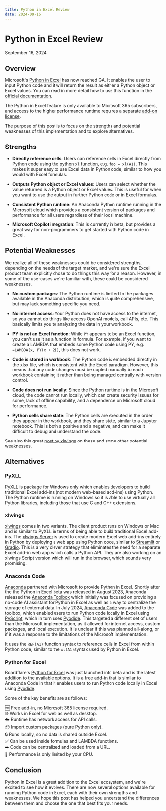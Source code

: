 ```yaml
---
title: Python in Excel Review
date: 2024-09-16
---
```


# Python in Excel Review
September 16, 2024

## Overview

Microsoft's [Python in Excel](https://techcommunity.microsoft.com/t5/excel-blog/python-in-excel-available-now/ba-p/4240212) has now reached GA.  It enables the user to input Python code and it will return the result as either a Python object or Excel values.  You can read in more detail how to use this function in the [official documentation](https://support.microsoft.com/en-us/office/introduction-to-python-in-excel-55643c2e-ff56-4168-b1ce-9428c8308545).

The Python in Excel feature is only available to Microsoft 365 subscribers, and access to the higher performance runtime requires a separate [add-on license](https://www.microsoft.com/en-us/microsoft-365/python-in-excel).

The purpose of this post is to focus on the strengths and potential weaknesses of this implementation and to explore alternatives.

## Strengths

- **Directly reference cells**:  Users can reference cells in Excel directly from Python code using the python `xl` function, e.g. `foo = xl(A1)`.  This makes it super easy to use Excel data in Python code, similar to how you would with Excel formulas.

- **Outputs Python object or Excel values**:  Users can select whether the value returned is a Python object or Excel values.  This is useful for when you want to use the output in further Python code or in Excel formulas.

- **Consistent Python runtime**:  An Anaconda Python runtime running in the Microsoft cloud which provides a consistent version of packages and performance for all users regardless of their local machine. 

- **Microsoft Copilot integration**:  This is currently in beta, but provides a great way for non-programmers to get started with Python code in Excel.

## Potential Weaknesses

We realize all of these weaknesses could be considered strengths, depending on the needs of the target market, and we're sure the Excel product team explicitly chose to do things this way for a reason.  However, in some of the use-cases we're familiar with, these could be considered weaknesses.

- **No custom packages**:  The Python runtime is limited to the packages available in the Anaconda distribution, which is quite comprehensive, but may lack something specific you need.

- **No internet access**:  Your Python does not have access to the internet, so you cannot do things like access OpenAI models, call APIs, etc.  This basically limits you to analyzing the data in your workbook.

- **PY is not an Excel function**:  While `PY` appears to be an Excel function, you can't use it as a function in formula.  For example, if you want to create a LAMBDA that embeds some Python code using PY, e.g. `=LAMBDA(x, PY(x + 2))`, this does not work.

- **Code is stored in workbook**:  The Python code is embedded directly in the xlsx file, which is consistent with the Excel paradigm.  However, this means that any code changes must be copied manually to each workbook containing it rather than being managed centrally with version control.

- **Code does not run locally**:  Since the Python runtime is in the Microsoft cloud, the code cannot run locally, which can create security issues for some, lack of offline capability, and a dependence on Microsoft cloud for performance.

- **Python cells share state**:  The Python cells are executed in the order they appear in the workbook, and they share state, similar to a Jupyter notebook.  This is both a positive and a negative, and can make it difficult to debug and understand the code.

See also this great [post by xlwings](https://www.xlwings.org/blog/my-thoughts-on-python-in-excel) on these and some other potential weaknesses.

## Alternatives

### PyXLL

[PyXLL](https://www.pyxll.com/index.html) is package for Windows only which enables developers to build traditional Excel add-ins (not modern web-based add-ins) using Python.  The Python runtime is running on Windows so it is able to use virtually all Python libraries, including those that use C and C++ extensions.

### xlwings

[xlwings](https://www.xlwings.org/) comes in two variants.  The client product runs on Windows or Mac and is similar to PyXLL in terms of being able to build traditional Excel add-ins.  The [xlwings Server](https://server.xlwings.org/en/latest/) is used to create modern Excel web add-ins entirely in Python by deploying a web app using Python code, similar to [Streamlit](https://streamlit.io/) or [Gradio](https://www.gradio.app/).  This is a very clever strategy that eliminates the need for a separate Excel add-in web app which calls a Python API.  They are also working on an xlwings Script version which will run in the browser, which sounds very promising.

### Anaconda Code

[Anaconda](https://www.anaconda.com/) partnered with Microsoft to provide Python in Excel.  Shortly after the the Python in Excel beta was released in August 2023, Anaconda released the [Anaconda Toolbox](https://www.anaconda.com/blog/anaconda-toolbox-brings-ai-assistant-no-code-development-to-python-in-excel) which initially was focused on providing a no-code AI assistant for Python in Excel as well as a way to centralize the storage of external data.  In July 2024, [Anaconda Code](https://www.anaconda.com/blog/introducing-anaconda-code-add-in-for-microsoft-excel) was added to the toolbox, which enabled users to run Python code locally in Excel using [PyScript](https://pyscript.net/), which in turn uses [Pyodide](https://pyodide.org/en/stable/).  This targeted a different set of users than the Microsoft implementation, as it allowed for internet access, custom packages, and local execution.  It is unclear if this was planned all-along, or if it was a response to the limitations of the Microsoft implementation.

It uses the `REF(A1)` function syntax to reference cells in Excel from within Python code, similar to the `xl(A1)`syntax used by Python in Excel.

### Python for Excel

Boardflare's [Python for Excel](/apps/excel/python.md) was just launched into beta and is the latest addition to the available options. It is a free add-in that is similar to Anaconda Code in that it enables users to run Python code locally in Excel using [Pyodide](https://pyodide.org/en/stable/).

Some of the key benefits are as follows:

🆓 Free add-in, no Microsoft 365 license required.<br/>
🌐 Works in Excel for web as well as desktop.<br/>
☁️ Runtime has network access for API calls.<br/>
📦 Import custom packages (pure Python only).<br/>
🔒 Runs locally, so no data is shared outside Excel.<br/>
✅ Can be used inside formulas and LAMBDA functions.<br/>
➡️ Code can be centralized and loaded from a URL.<br/>
🚀 Performance is only limited by your CPU.<br/>

## Conclusion

Python in Excel is a great addition to the Excel ecosystem, and we're excited to see how it evolves.  There are now several options available for running Python code in Excel, each with their own strengths and weaknesses.  We hope this post has helped you understand the differences between them and choose the one that best fits your needs.

